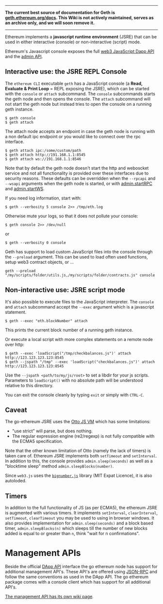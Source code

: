 ***

**The current best source of documentation for Geth is [geth.ethereum.org/docs](https://geth.ethereum.org/docs/). This Wiki is not actively maintained, serves as an archive only, and we will soon remove it.**

***

Ethereum implements a **javascript runtime environment** (JSRE) that can be used in either interactive (console) or non-interactive (script) mode.
 
Ethereum's Javascript console exposes the full [web3 JavaScript Dapp API](https://github.com/ethereum/wiki/wiki/JavaScript-API) and the [admin API](https://github.com/ethereum/go-ethereum/wiki/JavaScript-Console#javascript-console-api).

## Interactive use: the JSRE REPL  Console

The `ethereum CLI` executable `geth` has a JavaScript console (a **Read, Evaluate & Print Loop** = REPL exposing the JSRE), which can be started with the `console` or `attach` subcommand. The `console` subcommands starts the geth node and then opens the console. The `attach` subcommand will not start the geth node but instead tries to open the console on a running geth instance.

    $ geth console
    $ geth attach

The attach node accepts an endpoint in case the geth node is running with a non default ipc endpoint or you would like to connect over the rpc interface.

    $ geth attach ipc:/some/custom/path
    $ geth attach http://191.168.1.1:8545
    $ geth attach ws://191.168.1.1:8546

Note that by default the geth node doesn't start the http and weboscket service and not all functionality is provided over these interfaces due to security reasons. These defaults can be overridden when the `--rpcapi` and `--wsapi` arguments when the geth node is started, or with [admin.startRPC](admin_startRPC) and [admin.startWS](admin_startWS).

If you need log information, start with:

    $ geth --verbosity 5 console 2>> /tmp/eth.log

Otherwise mute your logs, so that it does not pollute your console:

    $ geth console 2>> /dev/null

or 

    $ geth --verbosity 0 console

Geth has support to load custom JavaScript files into the console through the `--preload` argument. This can be used to load often used functions, setup web3 contract objects, or ...
```
geth --preload "/my/scripts/folder/utils.js,/my/scripts/folder/contracts.js" console
```


## Non-interactive use: JSRE script mode

It's also possible to execute files to the JavaScript interpreter. The `console` and `attach` subcommand accept the `--exec` argument which is a javascript statement. 

    $ geth --exec "eth.blockNumber" attach

This prints the current block number of a running geth instance.

Or execute a local script with more complex statements on a remote node over http:

    $ geth --exec 'loadScript("/tmp/checkbalances.js")' attach http://123.123.123.123:8545
    $ geth --jspath "/tmp" --exec 'loadScript("checkbalances.js")' attach http://123.123.123.123:8545

Use the `--jspath <path/to/my/js/root>` to set a libdir for your js scripts. Parameters to `loadScript()` with no absolute path will be understood relative to this directory.

You can exit the console cleanly by typing `exit` or simply with `CTRL-C`.

## Caveat 

The go-ethereum JSRE uses the [Otto JS VM](https://github.com/robertkrimen/otto) which has some limitations:

* "use strict" will parse, but does nothing.
* The regular expression engine (re2/regexp) is not fully compatible with the ECMA5 specification.

Note that the other known limitation of Otto (namely the lack of timers) is taken care of. Ethereum JSRE implements both `setTimeout` and `setInterval`. In addition to this, the console provides `admin.sleep(seconds)` as well as a "blocktime sleep" method `admin.sleepBlocks(number)`. 

Since `web3.js` uses the [`bignumber.js`](https://github.com/MikeMcl/bignumber.js) library (MIT Expat Licence), it is also autoloded.

## Timers

In addition to the full functionality of JS (as per ECMA5), the ethereum JSRE is augmented with various timers. It implements `setInterval`, `clearInterval`, `setTimeout`, `clearTimeout` you may be used to using in browser windows. It also provides implementation for `admin.sleep(seconds)` and a block based timer, `admin.sleepBlocks(n)` which sleeps till the number of new blocks added is equal to or greater than `n`, think "wait for n confirmations". 

# Management APIs

Beside the official [DApp API](https://github.com/ethereum/wiki/wiki/JSON-RPC) interface the go ethereum node has support for additional management API's. These API's are offered using [JSON-RPC](http://www.jsonrpc.org/specification) and follow the same conventions as used in the DApp API. The go ethereum package comes with a console client which has support for all additional API's.

[The management API has its own wiki page](https://github.com/ethereum/go-ethereum/wiki/Management-APIs).
